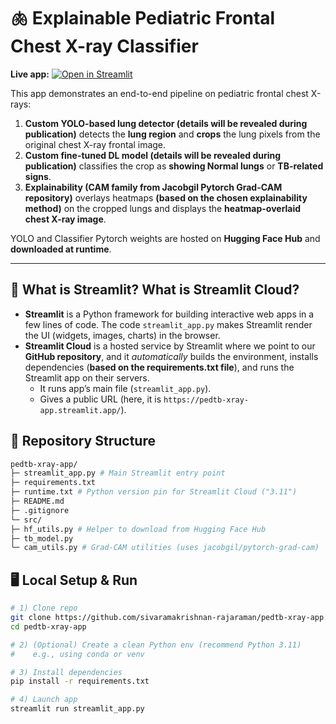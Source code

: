 # 🫁 Explainable Pediatric Frontal Chest X-ray Classifier

**Live app:**
[![Open in Streamlit](https://static.streamlit.io/badges/streamlit_badge_black_white.svg)](https://pedtb-xray-app.streamlit.app/)

This app demonstrates an end-to-end pipeline on pediatric frontal chest X-rays:

1. **Custom YOLO-based lung detector (details will be revealed during publication)** detects the **lung region** and **crops** the lung pixels from the original chest X-ray frontal image.  
2. **Custom fine-tuned DL model (details will be revealed during publication)** classifies the crop as **showing Normal lungs** or **TB-related signs**.  
3. **Explainability (CAM family from Jacobgil Pytorch Grad-CAM repository)** overlays heatmaps **(based on the chosen explainability method)** on the cropped lungs and displays the **heatmap-overlaid chest X-ray image**.

YOLO and Classifier Pytorch weights are hosted on **Hugging Face Hub** and **downloaded at runtime**.

---

## 🧭 What is Streamlit? What is Streamlit Cloud?

- **Streamlit** is a Python framework for building interactive web apps in a few lines of code. The code `streamlit_app.py` makes Streamlit render the UI (widgets, images, charts) in the browser.
- **Streamlit Cloud** is a hosted service by Streamlit where we point to our **GitHub repository**, and it *automatically* builds the environment, installs dependencies (**based on the requirements.txt file**), and runs the Streamlit app on their servers.  
  - It runs app’s main file (`streamlit_app.py`).
  - Gives a public URL (here, it is `https://pedtb-xray-app.streamlit.app/`).

## 🧱 Repository Structure
```bash
pedtb-xray-app/
├─ streamlit_app.py # Main Streamlit entry point
├─ requirements.txt
├─ runtime.txt # Python version pin for Streamlit Cloud ("3.11")
├─ README.md
├─ .gitignore
└─ src/
├─ hf_utils.py # Helper to download from Hugging Face Hub
├─ tb_model.py 
└─ cam_utils.py # Grad-CAM utilities (uses jacobgil/pytorch-grad-cam)
```
## 🖥️ Local Setup & Run

```bash
# 1) Clone repo
git clone https://github.com/sivaramakrishnan-rajaraman/pedtb-xray-app.git
cd pedtb-xray-app

# 2) (Optional) Create a clean Python env (recommend Python 3.11)
#    e.g., using conda or venv

# 3) Install dependencies
pip install -r requirements.txt

# 4) Launch app
streamlit run streamlit_app.py

```
